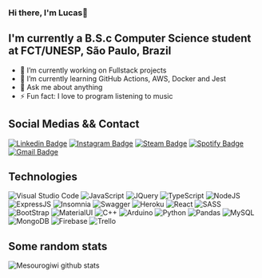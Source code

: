 ### Hi there, I'm Lucas👋

## I'm currently a B.S.c Computer Science student at FCT/UNESP, São Paulo, Brazil
- 🔭 I’m currently working on Fullstack projects
- 🌱 I’m currently learning GitHub Actions, AWS, Docker and Jest
- 💬 Ask me about anything
- ⚡ Fun fact: I love to program listening to music

## Social Medias && Contact
[![Linkedin Badge](https://img.shields.io/badge/linkedin-black.svg?&style=for-the-badge&logo=linkedin&logoColor=white&link=https://www.linkedin.com/in/lucas-h-a64b80117/)](https://www.linkedin.com/in/lucas-h-a64b80117/)
[![Instagram Badge](https://img.shields.io/badge/instagram-black.svg?&style=for-the-badge&logo=instagram&logoColor=white&link=https://www.instagram.com/luskacete/)](https://www.instagram.com/luskacete/)
[![Steam Badge](https://img.shields.io/badge/steam-black.svg?&style=for-the-badge&logo=steam&logoColor=white&link=https://steamcommunity.com/profiles/76561198053056913/)](https://steamcommunity.com/profiles/76561198053056913/)
[![Spotify Badge](https://img.shields.io/badge/spotify-black.svg?&style=for-the-badge&logo=spotify&logoColor=white&link=https://open.spotify.com/user/12144562259?si=2ea547eb93044513)](https://open.spotify.com/user/12144562259?si=2ea547eb93044513)
[![Gmail Badge](https://img.shields.io/badge/-lucas.honorato@unesp.com-black?&style=for-the-badge&logo=Gmail&logoColor=white&link=mailto:lucas.honorato@unesp.com)](mailto:lucas.honorato@unesp.com)

## Technologies
![Visual Studio Code](https://img.shields.io/badge/Visual_Studio_Code-0078D4?style=for-the-badge&logo=visual%20studio%20code&logoColor=white)
![JavaScript](https://img.shields.io/badge/JavaScript-323330?style=for-the-badge&logo=javascript&logoColor=F7DF1E)
![JQuery](https://img.shields.io/badge/jQuery-0769AD?style=for-the-badge&logo=jquery&logoColor=white)
![TypeScript](https://img.shields.io/badge/TypeScript-007ACC?style=for-the-badge&logo=typescript&logoColor=white)
![NodeJS](https://img.shields.io/badge/Node.js-339933?style=for-the-badge&logo=nodedotjs&logoColor=white)
![ExpressJS](https://img.shields.io/badge/Express.js-000000?style=for-the-badge&logo=express&logoColor=white)
![Insomnia](https://img.shields.io/badge/Insomnia-5849be?style=for-the-badge&logo=Insomnia&logoColor=white)
![Swagger](https://img.shields.io/badge/Swagger-85EA2D?style=for-the-badge&logo=Swagger&logoColor=white)
![Heroku](https://img.shields.io/badge/Heroku-430098?style=for-the-badge&logo=heroku&logoColor=white)
![React](https://img.shields.io/badge/React-20232A?style=for-the-badge&logo=react&logoColor=61DAFB)
![SASS](https://img.shields.io/badge/Sass-CC6699?style=for-the-badge&logo=sass&logoColor=white)
![BootStrap](https://img.shields.io/badge/Bootstrap-563D7C?style=for-the-badge&logo=bootstrap&logoColor=white)
![MaterialUI](https://img.shields.io/badge/Material--UI-0081CB?style=for-the-badge&logo=material-ui&logoColor=white)
![C++](https://img.shields.io/badge/C%2B%2B-00599C?style=for-the-badge&logo=c%2B%2B&logoColor=white)
![Arduino](https://img.shields.io/badge/Arduino-00979D?style=for-the-badge&logo=Arduino&logoColor=white)
![Python](https://img.shields.io/badge/Python-3776AB?style=for-the-badge&logo=python&logoColor=white)
![Pandas](https://img.shields.io/badge/Pandas-2C2D72?style=for-the-badge&logo=pandas&logoColor=white)
![MySQL](https://img.shields.io/badge/MySQL-00000F?style=for-the-badge&logo=mysql&logoColor=white)
![MongoDB](https://img.shields.io/badge/MongoDB-4EA94B?style=for-the-badge&logo=mongodb&logoColor=white)
![Firebase](https://img.shields.io/badge/firebase-ffca28?style=for-the-badge&logo=firebase&logoColor=black)
![Trello](https://img.shields.io/badge/Trello-0052CC?style=for-the-badge&logo=trello&logoColor=white)

## Some random stats
![Mesourogiwi github stats](https://github-readme-stats.vercel.app/api?username=Mesourogiwi&theme=dracula&show_icons=true)
